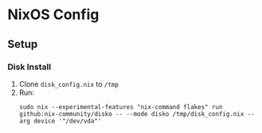 # NixOS Config

## Setup

### Disk Install
1. Clone `disk_config.nix` to `/tmp`
2. Run: 
    ```
    sudo nix --experimental-features "nix-command flakes" run github:nix-community/disko -- --mode disko /tmp/disk_config.nix --arg device '"/dev/vda"'
    ```

